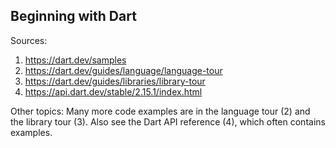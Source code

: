 ## Beginning with Dart

Sources:
1) https://dart.dev/samples
2) https://dart.dev/guides/language/language-tour
3) https://dart.dev/guides/libraries/library-tour
4) https://api.dart.dev/stable/2.15.1/index.html

Other topics:
Many more code examples are in the language tour (2) and the library tour (3). Also see the Dart API reference (4), which often contains examples.